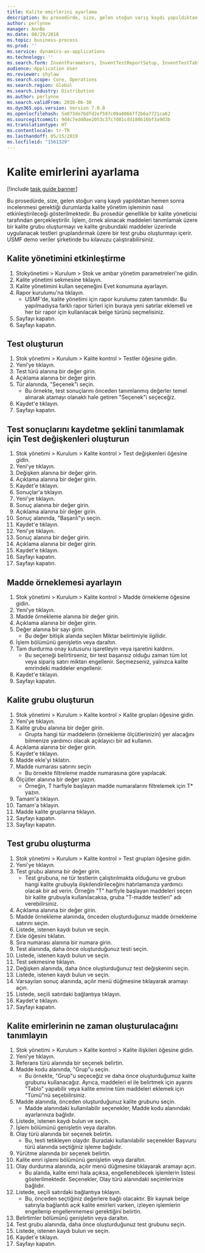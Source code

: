 ```yaml
---
title: Kalite emirlerini ayarlama
description: Bu prosedürde, size, gelen stoğun varış kaydı yapıldıktan hemen sonra incelenmesi gerektiği durumlarda kalite yönetim işleminin nasıl etkinleştirileceği gösterilmektedir.
author: perlynne
manager: AnnBe
ms.date: 08/29/2018
ms.topic: business-process
ms.prod: ''
ms.service: dynamics-ax-applications
ms.technology: ''
ms.search.form: InventParameters, InventTestReportSetup, InventTestTable, DefaultDashboard, InventTestVariable, InventTestVariableOutcome, InventItemSampling, InventTestQualityGroup, InventTestItemQualityGroupAdd, SysQueryForm, InventTestItemQualityGroup, InventTestGroup, InventTestAssociationTable
audience: Application User
ms.reviewer: shylaw
ms.search.scope: Core, Operations
ms.search.region: Global
ms.search.industry: Distribution
ms.author: perlynne
ms.search.validFrom: 2016-06-30
ms.dyn365.ops.version: Version 7.0.0
ms.openlocfilehash: 5a073de7bdfd2ef597c09a8066ff2b6a7721ca62
ms.sourcegitcommit: 9d4c7edd0ae2053c37c7d81cdd180b16bf3a9d3b
ms.translationtype: HT
ms.contentlocale: tr-TR
ms.lasthandoff: 05/15/2019
ms.locfileid: "1561329"
---
```

# <a name="set-up-quality-orders"></a>Kalite emirlerini ayarlama

[!include [task guide banner](../../includes/task-guide-banner.md)]

Bu prosedürde, size, gelen stoğun varış kaydı yapıldıktan hemen sonra incelenmesi gerektiği durumlarda kalite yönetim işleminin nasıl etkinleştirileceği gösterilmektedir. Bu prosedür genellikle bir kalite yöneticisi tarafından gerçekleştirilir. İşlem, örnek alınacak maddeleri tanımlamak üzere bir kalite grubu oluşturmayı ve kalite grubundaki maddeler üzerinde uygulanacak testleri gruplandırmak üzere bir test grubu oluşturmayı içerir. USMF demo veriler şirketinde bu kılavuzu çalıştırabilirsiniz.


## <a name="enable-quality-management"></a>Kalite yönetimini etkinleştirme
1. Stokyönetimi > Kurulum > Stok ve ambar yönetim parametreleri'ne gidin.
2. Kalite yönetimi sekmesine tıklayın.
3. Kalite yönetimini kullan seçeneğini Evet konumuna ayarlayın.
4. Rapor kurulumu'na tıklayın.
    * USMF'de, kalite yönetimi için rapor kurulumu zaten tanımlıdır. Bu yapılmadıysa farklı rapor türleri için buraya yeni satırlar eklemeli ve her bir rapor için kullanılacak belge türünü seçmelisiniz.  
5. Sayfayı kapatın.
6. Sayfayı kapatın.

## <a name="create-a-test"></a>Test oluşturun
1. Stok yönetimi > Kurulum > Kalite kontrol > Testler öğesine gidin.
2. Yeni'ye tıklayın.
3. Test türü alanına bir değer girin.
4. Açıklama alanına bir değer girin.
5. Tür alanında, "Seçenek"i seçin.
    * Bu örnekte, test sonuçlarını önceden tanımlanmış değerler temel alınarak atamayı olanaklı hale getiren "Seçenek"i seçeceğiz.  
6. Kaydet'e tıklayın.
7. Sayfayı kapatın.

## <a name="create-test-variables-to-define-the-way-test-results-are-recorded"></a>Test sonuçlarını kaydetme şeklini tanımlamak için Test değişkenleri oluşturun
1. Stok yönetimi > Kurulum > Kalite kontrol > Test değişkenleri öğesine gidin.
2. Yeni'ye tıklayın.
3. Değişken alanına bir değer girin.
4. Açıklama alanına bir değer girin.
5. Kaydet'e tıklayın.
6. Sonuçlar'a tıklayın.
7. Yeni'ye tıklayın.
8. Sonuç alanına bir değer girin.
9. Açıklama alanına bir değer girin.
10. Sonuç alanında, "Başarılı"yı seçin.
11. Kaydet'e tıklayın.
12. Yeni'ye tıklayın.
13. Sonuç alanına bir değer girin.
14. Açıklama alanına bir değer girin.
15. Kaydet'e tıklayın.
16. Sayfayı kapatın.
17. Sayfayı kapatın.

## <a name="set-up-item-sampling"></a>Madde örneklemesi ayarlayın
1. Stok yönetimi > Kurulum > Kalite kontrol > Madde örnekleme öğesine gidin.
2. Yeni'ye tıklayın.
3. Madde örnekleme alanına bir değer girin.
4. Açıklama alanına bir değer girin.
5. Değer alanına bir sayı girin.
    * Bu değer bitişik alanda seçilen Miktar belirtimiyle ilgilidir.  
6. İşlem bölümünü genişletin veya daraltın.
7. Tam durdurma onay kutusunu işaretleyin veya işaretini kaldırın.
    * Bu seçeneği belirtirseniz, bir test başarısız olduğu zaman tüm lot veya sipariş satırı miktarı engellenir. Seçmezseniz, yalnızca kalite emrindeki maddeler engellenir.  
8. Kaydet'e tıklayın.
9. Sayfayı kapatın.

## <a name="create-a-quality-group"></a>Kalite grubu oluşturun
1. Stok yönetimi > Kurulum > Kalite kontrol > Kalite grupları öğesine gidin.
2. Yeni'ye tıklayın.
3. Kalite grubu alanına bir değer girin.
    * Grupta hangi tür maddelerin (örnekleme ölçütlerinizin) yer alacağını bilmenize yardımcı olacak açıklayıcı bir ad kullanın.  
4. Açıklama alanına bir değer girin.
5. Kaydet'e tıklayın.
6. Madde ekle'yi tıklatın.
7. Madde numarası satırını seçin
    * Bu örnekte filtreleme madde numarasına göre yapılacak.  
8. Ölçütler alanına bir değer yazın.
    * Örneğin, T harfiyle başlayan madde numaralarını filtrelemek için T* yazın.  
9. Tamam'a tıklayın.
10. Tamam'a tıklayın.
11. Madde kalite gruplarına tıklayın.
12. Sayfayı kapatın.
13. Sayfayı kapatın.

## <a name="create-a-test-group"></a>Test grubu oluşturma
1. Stok yönetimi > Kurulum > Kalite kontrol > Test grupları öğesine gidin.
2. Yeni'ye tıklayın.
3. Test grubu alanına bir değer girin.
    * Test grubuna, ne tür testlerin çalıştırılmakta olduğunu ve grubun hangi kalite grubuyla ilişkilendirileceğini hatırlamanıza yardımcı olacak bir ad verin. Örneğin "T" harfiyle başlayan maddeleri seçen bir kalite grubuyla kullanılacaksa, gruba "T-madde testleri" adı verebilirsiniz.  
4. Açıklama alanına bir değer girin.
5. Madde örnekleme alanında, önceden oluşturduğunuz madde örnekleme satırını seçin.
6. Listede, istenen kaydı bulun ve seçin.
7. Ekle öğesini tıklatın.
8. Sıra numarası alanına bir numara girin.
9. Test alanında, daha önce oluşturduğunuz testi seçin.
10. Listede, istenen kaydı bulun ve seçin.
11. Test sekmesine tıklayın.
12. Değişken alanında, daha önce oluşturduğunuz test değişkenini seçin.
13. Listede, istenen kaydı bulun ve seçin.
14. Varsayılan sonuç alanında, açılır menü düğmesine tıklayarak aramayı açın.
15. Listede, seçili satırdaki bağlantıya tıklayın.
16. Kaydet'e tıklayın.
17. Sayfayı kapatın.

## <a name="define-when-quality-orders-will-be-created"></a>Kalite emirlerinin ne zaman oluşturulacağını tanımlayın
1. Stok yönetimi > Kurulum > Kalite kontrol > Kalite ilişkileri öğesine gidin.
2. Yeni'ye tıklayın.
3. Referans türü alanında bir seçenek belirtin.
4. Madde kodu alanında, "Grup"u seçin.
    * Bu örnekte, "Grup"u seçeceğiz ve daha önce oluşturduğumuz kalite grubunu kullanacağız. Ayrıca, maddeleri el ile belirtmek için ayarını "Tablo" yapabilir veya kalite emrine tüm maddeleri eklemek için "Tümü"nü seçebilirsiniz.  
5. Madde alanında, önceden oluşturduğunuz kalite grubunu seçin.
    * Madde alanındaki kullanılabilir seçenekler, Madde kodu alanındaki ayarlarınıza bağlıdır.  
6. Listede, istenen kaydı bulun ve seçin.
7. İşlem bölümünü genişletin veya daraltın.
8. Olay türü alanında bir seçenek belirtin.
    * Bu, testi tetikleyen olaydır. Buradaki kullanılabilir seçenekler Başvuru türü alanında seçtiğiniz işleme bağlıdır.  
9. Yürütme alanında bir seçenek belirtin.
10. Kalite emri işlemi bölümünü genişletin veya daraltın.
11. Olay durdurma alanında, açılır menü düğmesine tıklayarak aramayı açın.
    * Bu alanda, kalite emri hala açıksa, engellenebilecek işlemlerin listesi gösterilmektedir. Seçenekler, Olay türü alanındaki seçimlerinize bağlıdır.  
12. Listede, seçili satırdaki bağlantıya tıklayın.
    * Bu, önceden seçtiğiniz değerlere bağlı olacaktır. Bir kaynak belge satırıyla bağlantılı açık kalite emirleri varken, izleyen işlemlerin engellenip engellenmemesi gerektiğini belirtin.  
13. Belirtimler bölümünü genişletin veya daraltın.
14. Test grubu alanında, daha önce oluşturduğunuz test grubunu seçin.
15. Listede, istenen kaydı bulun ve seçin.
16. Kaydet'e tıklayın.
17. Sayfayı kapatın.

